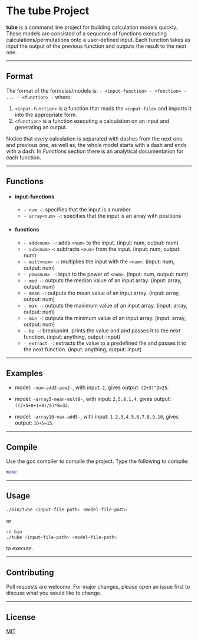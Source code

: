# The **tube** Project

**tube** is a command line project for building calculation models quickly. These models are consisted of a sequence of functions executing calculations/permutations onto a user-defined input. Each function takes as input the output of the previous function and outputs the result to the next one.

---

## Format

The format of the formulas/models is:
  `- <input-function> - <function> - ... - <function> -`
 where:
  1. `<input-function>` is a function that reads the `<input-file>` and imports it into the appropriate form.
  2. `<function>` is a function executing a calculation on an input and generating an output.

  Notice that every calculation is separated with dashes from the next one and previous one, as well as, the whole model starts with a dash and ends with a dash.
  In *Functions* section there is an analytical documentation for each function.

---

## Functions

- #### input-functions ####
  - `- num -`: specifies that the input is a number
  - `- array<num> -`: specifies that the input is an array with <num> positions

- #### functions ####
  - `- add<num> -`: adds `<num>` to the input. (input: num, output: num)
  - `- sub<num>` -: subtracts `<num>` from the input. (input: num, output: num)
  - `- mult<num> -`: multiplies the input with the `<num>`. (input: num, output: num)
  - `- pow<num> -`: input to the power of `<num>`. (input: num, output: num)
  - `- med -`: outputs the median value of an input array. (input: array, output: num)
  - `- mean -`: outputs the mean value of an input array. (input: array, output: num)
  - `- max -`: outputs the maximum value of an input array. (input: array, output: num)
  - `- min -`: outputs the minimum value of an input array. (input: array, output: num)
  - `- bp -`: breakpoint. prints the value and and passes it to the next function. (input: anything, output: input)
  - `- extract -`: extracts the value to a predefined file and passes it to the next function. (input: anything, output: input)

---

## Examples

- model: `-num-add3-pow2-`,
  with input: `2`,
  gives output: `(2+3)^2=25`.

- model: `-array5-mean-mult8-`,
  with input: `2,5,8,1,4`,
  gives output: `((2+5+8+1+4)/5)*8=32`.

- model: `-array10-max-add5-`,
  with input: `1,2,3,4,5,6,7,8,9,10`,
  gives output: `10+5=15`.

---

## Compile

Use the gcc compiler to compile the project. Type the following to compile:

```bash
make
```

---

## Usage

```bash
./bin/tube <input-file-path> <model-file-path>
```
or
```bash
cd bin
./tube <input-file-path> <model-file-path>
```

to execute.

---

## Contributing
Pull requests are welcome. For major changes, please open an issue first to discuss what you would like to change.

---

## License
[MIT](https://choosealicense.com/licenses/mit/)

